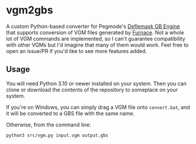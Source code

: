 # vgm2gbs

A custom Python-based converter for Pegmode's [Deflemask GB Engine][dgb-engine] that
supports conversion of VGM files generated by [Furnace][furnace]. Not a whole lot of
VGM commands are implemented, so I can't guarantee compatibility with other VGMs but
I'd imagine that many of them would work. Feel free to open an issue/PR if you'd like
to see more features added.

## Usage

You will need Python 3.10 or newer installed on your system. Then you can clone or
download the contents of the repository to someplace on your system.

If you're on Windows, you can simply drag a VGM file onto `convert.bat`, and it will
be converted to a GBS file with the same name.

Otherwise, from the command line:

```bash
python3 src/vgm.py input.vgm output.gbs
```

[dgb-engine]: https://github.com/Pegmode/Deflemask-GB-Engine
[furnace]: https://github.com/tildearrow/furnace
